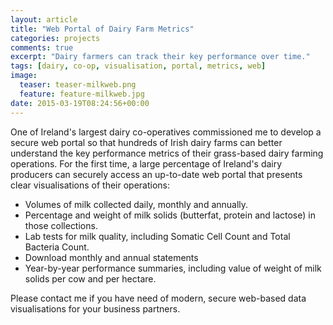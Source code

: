```yaml
---
layout: article
title: "Web Portal of Dairy Farm Metrics"
categories: projects
comments: true
excerpt: "Dairy farmers can track their key performance over time."
tags: [dairy, co-op, visualisation, portal, metrics, web]
image:
  teaser: teaser-milkweb.png
  feature: feature-milkweb.jpg
date: 2015-03-19T08:24:56+00:00
---
```


One of Ireland's largest dairy co-operatives commissioned me to develop a secure web portal so that hundreds of Irish dairy farms can better understand the key performance metrics of their grass-based dairy farming operations.  For the first time, a large percentage of Ireland's dairy producers can securely access an up-to-date web portal that presents clear visualisations of their operations:

* Volumes of milk collected daily, monthly and annually.
* Percentage and weight of milk solids (butterfat, protein and lactose) in those collections.
* Lab tests for milk quality, including Somatic Cell Count and Total Bacteria Count.
* Download monthly and annual statements
* Year-by-year performance summaries, including value of weight of milk solids per cow and per hectare.

Please contact me if you have need of modern, secure web-based data visualisations for your business partners.